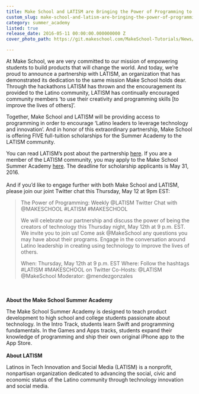 ```yaml
---
title: Make School and LATISM are Bringing the Power of Programming to Latino Students
custom_slug: make-school-and-latism-are-bringing-the-power-of-programming-to-latino-students
category: summer_academy
listed: true
release_date: 2016-05-11 00:00:00.000000000 Z
cover_photo_path: https://git.makeschool.com/MakeSchool-Tutorials/News/29d051ed19836a403812a45a5db83e6ad62c511d//95503390-7b07-4561-b228-c3e3c8292bf3/cover_photo.jpeg

---
```

At Make School, we are very committed to our mission of empowering students to build products that will change the world. And today, we’re proud to announce a partnership with LATISM, an organization that has demonstrated its dedication to the same mission Make School holds dear. Through the hackathons LATISM has thrown and the encouragement its provided to the Latino community, LATISM has continually encouraged community members ‘to use their creativity and programming skills [to improve the lives of others]’.

Together, Make School and LATISM will be providing access to programming in order to encourage ‘Latino leaders to leverage technology and innovation’. And in honor of this extraordinary partnership, Make School is offering FIVE full-tuition scholarships for the Summer Academy to the LATISM community.

You can read LATISM’s post about the partnership [here](http://latism.org/bringing-the-power-of-programming-to-latino-students-with-make-school/). If you are a member of the LATISM community, you may apply to the Make School Summer Academy [here](http://make.sc/latism). The deadline for scholarship applicants is May 31, 2016.
<br>
<br>
And if you’d like to engage further with both Make School and LATISM, please join our joint Twitter chat this Thursday, May 12 at 9pm EST:

>The Power of Programming: Weekly @LATISM Twitter Chat with @MAKESCHOOL #LATISM #MAKESCHOOL
> 
>We will celebrate our partnership and discuss the power of being the creators of technology this Thursday night, May 12th at 9 p.m. EST. We invite you to join us! Come ask @MakeSchool any questions you may have about their programs. Engage in the conversation around Latino leadership in creating using technology to improve the lives of others.
>
>When: Thursday, May 12th at 9 p.m. EST
>Where: Follow the hashtags #LATISM #MAKESCHOOL on Twitter
>Co-Hosts: @LATISM @MakeSchool
>Moderator: @mendezgonzales
<br>
<br>
<strong>About the Make School Summer Academy</strong>

The Make School Summer Academy is designed to teach product development to high school and college students passionate about technology. In the Intro Track, students learn Swift and programming fundamentals. In the Games and Apps tracks, students expand their knowledge of programming and ship their own original iPhone app to the App Store.
<br>
<br>
<strong>About LATISM</strong>

Latinos in Tech Innovation and Social Media (LATISM) is a nonprofit, nonpartisan organization dedicated to advancing the social, civic and economic status of the Latino community through technology innovation and social media.